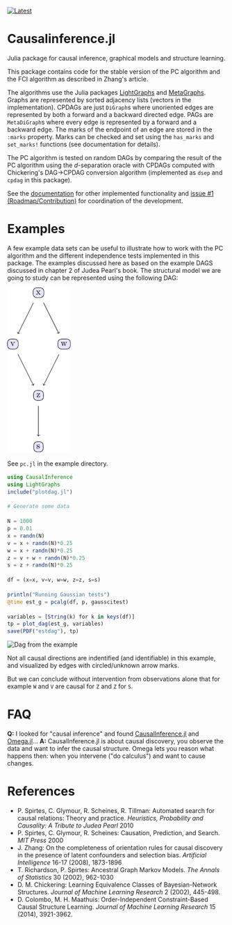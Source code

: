 
[![Latest](https://img.shields.io/badge/docs-latest-blue.svg)](https://mschauer.github.io/CausalInference.jl/latest/)
	
# Causalinference.jl

Julia package for causal inference, graphical models and structure learning.

This package contains code for the stable version of the PC algorithm and the FCI algorithm as described in Zhang's article.

The algorithms use the Julia packages [LightGraphs](https://github.com/JuliaGraphs/LightGraphs.jl) and [MetaGraphs](https://github.com/JuliaGraphs/MetaGraphs.jl). Graphs are represented by sorted adjacency lists (vectors in the implementation). CPDAGs are just `DiGraph`s where unoriented edges are represented by both a forward and a backward directed edge. PAGs are `MetaDiGraph`s where every edge is represented by a forward and a backward edge. The marks of the endpoint of an edge are stored in the `:marks` property. Marks can be checked and set using the `has_marks` and `set_marks!` functions (see documentation for details).

The PC algorithm is tested on random DAGs by comparing the result of the PC algorithm using the *d*-separation oracle with CPDAGs computed with Chickering's DAG->CPDAG conversion algorithm (implemented as `dsep` and `cpdag` in this package).

See the [documentation](https://mschauer.github.io/CausalInference.jl/latest/) for other implemented functionality and [issue #1 (Roadmap/Contribution)](https://github.com/mschauer/CausalInference.jl/issues/1) for coordination of the development.

# Examples

A few example data sets can be useful to illustrate how to work with the PC algorithm and the different independence tests implemented in this package. The examples discussed here as based on the example DAGS discussed in chapter 2 of Judea Pearl's book. The structural model we are going to study can be represented using the following DAG:

![True example DAG](true_graph.png)

See `pc.jl` in the example directory.

```Julia
using CausalInference
using LightGraphs
include("plotdag.jl")

# Generate some data

N = 1000
p = 0.01
x = randn(N)
v = x + randn(N)*0.25
w = x + randn(N)*0.25
z = v + w + randn(N)*0.25
s = z + randn(N)*0.25

df = (x=x, v=v, w=w, z=z, s=s)

println("Running Gaussian tests")
@time est_g = pcalg(df, p, gausscitest)

variables = [String(k) for k in keys(df)]
tp = plot_dag(est_g, variables)
save(PDF("estdag"), tp)
```

![Dag from the example](https://raw.githubusercontent.com/mschauer/CausalInference.jl/master/exampledag.png)

Not all causal directions are indentified (and identifiable) in this example, and visualized by edges with circled/unknown arrow marks.

But we can conclude without intervention from observations alone that for example `W` and `V` are causal for `Z` and `Z` for `S`.

# FAQ

**Q:** I looked for "causal inference" and found [CausalInference.jl](.) and [Omega.jl](http://www.zenna.org/Omega.jl/latest/causal/)... **A:** CausalInference.jl is about causal discovery, you observe the data and want to infer the causal structure. Omega lets you reason what happens then: when you intervene ("do calculus") and want to cause changes.

# References

* P. Spirtes, C. Glymour, R. Scheines, R. Tillman: Automated search for causal relations: Theory and practice. *Heuristics, Probability and Causality: A Tribute to Judea Pearl* 2010
* P. Spirtes, C. Glymour, R. Scheines: Causation, Prediction, and Search. *MIT Press* 2000
* J. Zhang: On the completeness of orientation rules for causal discovery in the presence of latent confounders and selection bias. *Artificial Intelligence* 16-17 (2008), 1873-1896
* T. Richardson, P. Spirtes: Ancestral Graph Markov Models. *The Annals of Statistics* 30 (2002), 962-1030
* D. M. Chickering: Learning Equivalence Classes of Bayesian-Network Structures. *Journal of Machine Learning Research* 2 (2002), 445-498.
* D. Colombo, M. H. Maathuis: Order-Independent Constraint-Based Causal Structure Learning. *Journal of Machine Learning Research* 15 (2014), 3921-3962.


